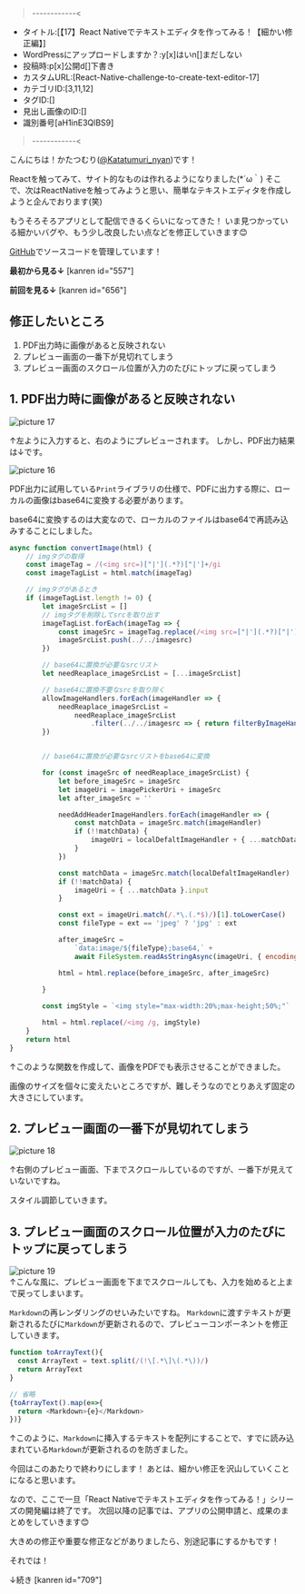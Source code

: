 >------------<
- タイトル:[【17】React Nativeでテキストエディタを作ってみる！【細かい修正編】]
- WordPressにアップロードしますか？:y[x]はいn[]まだしない
- 投稿時:p[x]公開d[]下書き
- カスタムURL:[React-Native-challenge-to-create-text-editor-17]
- カテゴリID:[3,11,12]
- タグID:[]
- 見出し画像のID:[]
- 識別番号[aH1inE3QlBS9]
>------------<



こんにちは！かたつむり([@Katatumuri_nyan](https://twitter.com/Katatumuri_nyan))です！

Reactを触ってみて、サイト的なものは作れるようになりました(*´ω｀)
そこで、次はReactNativeを触ってみようと思い、簡単なテキストエディタを作成しようと企んでおります(笑)

もうそろそろアプリとして配信できるくらいになってきた！
いま見つかっている細かいバグや、もう少し改良したい点などを修正していきます😊

[GitHub](https://github.com/katatumuri-maimai/snail_Markdown_TextEditor)でソースコードを管理しています！

**最初から見る↓**
[kanren id="557"]

**前回を見る↓**
[kanren id="656"]


## 修正したいところ

1. PDF出力時に画像があると反映されない
2. プレビュー画面の一番下が見切れてしまう
3. プレビュー画面のスクロール位置が入力のたびにトップに戻ってしまう


## 1. PDF出力時に画像があると反映されない
![picture 17](../../images/5df58ec5d0b7143c306ed7665c6d93939846d4990e31b972f3eb693156b2279b.png)  

↑左ように入力すると、右のようにプレビューされます。
しかし、PDF出力結果は↓です。

![picture 16](../../images/e32b296325c61dc818f25aabe1b0935527ef3957ade4c6e8dad1977ec48e5b97.png)  

PDF出力に試用している`Print`ライブラリの仕様で、PDFに出力する際に、ローカルの画像はbase64に変換する必要があります。

base64に変換するのは大変なので、ローカルのファイルはbase64で再読み込みすることにしました。


```javascript
async function convertImage(html) {
    // imgタグの取得
    const imageTag = /(<img src=)["|'](.*?)["|']+/gi
    const imageTagList = html.match(imageTag)

    // imgタグがあるとき
    if (imageTagList.length != 0) {
        let imageSrcList = []
        // imgタグを削除してsrcを取り出す
        imageTagList.forEach(imageTag => {
            const imageSrc = imageTag.replace(/<img src=["|'](.*?)["|']+/i, "$1")
            imageSrcList.push(../../imagesrc)
        })

        // base64に置換が必要なsrcリスト
        let needReaplace_imageSrcList = [...imageSrcList]

        // base64に置換不要なsrcを取り除く
        allowImageHandlers.forEach(imageHandler => {
            needReaplace_imageSrcList =
                needReaplace_imageSrcList
                    .filter(../../imagesrc => { return filterByImageHandler(../../imagesrc, imageHandler) })
        })


        // base64に置換が必要なsrcリストをbase64に変換

        for (const imageSrc of needReaplace_imageSrcList) {
            let before_imageSrc = imageSrc
            let imageUri = imagePickerUri + imageSrc
            let after_imageSrc = ''

            needAddHeaderImageHandlers.forEach(imageHandler => {
                const matchData = imageSrc.match(imageHandler)
                if (!!matchData) {
                    imageUri = localDefaltImageHandler + { ...matchData }.input
                }
            })

            const matchData = imageSrc.match(localDefaltImageHandler)
            if (!!matchData) {
                imageUri = { ...matchData }.input
            }

            const ext = imageUri.match(/.*\.(.*$)/)[1].toLowerCase()
            const fileType = ext == 'jpeg' ? 'jpg' : ext

            after_imageSrc =
                `data:image/${fileType};base64,` +
                await FileSystem.readAsStringAsync(imageUri, { encoding: FileSystem.EncodingType.Base64 })

            html = html.replace(before_imageSrc, after_imageSrc)

        }
        
        const imgStyle = `<img style="max-width:20%;max-height;50%;"`

        html = html.replace(/<img /g, imgStyle)
    }
    return html
}
```
↑このような関数を作成して、画像をPDFでも表示させることができました。

画像のサイズを個々に変えたいところですが、難しそうなのでとりあえず固定の大きさにしています。



## 2. プレビュー画面の一番下が見切れてしまう
![picture 18](../../images/ca30e64cfa7c01c3180cb89af5ef8977eb9058bbc041a25f43bba324c07d4df4.png)  

↑右側のプレビュー画面、下までスクロールしているのですが、一番下が見えていないですね。

スタイル調節していきます。

## 3. プレビュー画面のスクロール位置が入力のたびにトップに戻ってしまう
![picture 19](../../images/b039e03dd08446ceba675e7cec2c6f17da9bb0c23185364e3b3b717ab0dd1dad.gif)  
↑こんな風に、プレビュー画面を下までスクロールしても、入力を始めると上まで戻ってしまいます。

`Markdown`の再レンダリングのせいみたいですね。
`Markdown`に渡すテキストが更新されるたびに`Markdown`が更新されるので、プレビューコンポーネントを修正していきます。

```javascript
function toArrayText(){
  const ArrayText = text.split(/(!\[.*\]\(.*\))/)
  return ArrayText
}

// 省略
{toArrayText().map(e=>{
  return <Markdown>{e}</Markdown>
})}
```
↑このように、`Markdown`に挿入するテキストを配列にすることで、すでに読み込まれている`Markdown`が更新されるのを防ぎました。



今回はこのあたりで終わりにします！
あとは、細かい修正を沢山していくことになると思います。

なので、ここで一旦「React Nativeでテキストエディタを作ってみる！」シリーズの開発編は終了です。
次回以降の記事では、アプリの公開申請と、成果のまとめをしていきます😊

大きめの修正や重要な修正などがありましたら、別途記事にするかもです！


それでは！

↓続き
[kanren id="709"]